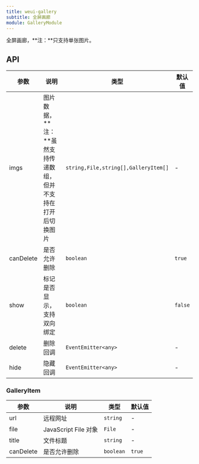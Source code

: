 ```yaml
---
title: weui-gallery
subtitle: 全屏画廊
module: GalleryModule
---
```


全屏画廊，**注：**只支持单张图片。

## API

参数 | 说明 | 类型 | 默认值
----|------|-----|------
imgs | 图片数据，**注：**虽然支持传递数组，但并不支持在打开后切换图片 | `string,File,string[],GalleryItem[]` | -
canDelete | 是否允许删除 | `boolean` | `true`
show | 标记是否显示，支持双向绑定 | `boolean` | `false`
delete | 删除回调 | `EventEmitter<any>` | -
hide | 隐藏回调 | `EventEmitter<any>` | -

### GalleryItem

参数 | 说明 | 类型 | 默认值
----|------|-----|------
url | 远程网址 | `string` | -
file | JavaScript File 对象 | `File` | -
title | 文件标题 | `string` | -
canDelete | 是否允许删除 | `boolean` | `true`
